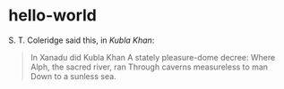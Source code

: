 # hello-world

S. T. Coleridge said this, in *Kubla Khan*:
> In Xanadu did Kubla Khan
> A stately pleasure-dome decree:
> ⁠Where Alph, the sacred river, ran
> Through caverns measureless to man
>  ⁠ Down to a sunless sea.
